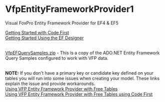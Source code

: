 VfpEntityFrameworkProvider1
===========================

Visual FoxPro Entity Framework Provider for EF4 &amp; EF5

[Getting Started with Code First](http://randomdevnotes.com/2013/12/15/visual-foxpro-entity-framework-provider-v2-getting-started-with-code-first/)
<br />
[Getting Started Using the EF Designer](http://randomdevnotes.com/2013/12/15/visual-foxpro-entity-framework-provider-v2-getting-started-using-the-ef-designer/)
<br />
 <br />

[VfpEFQuerySamples.zip](https://github.com/tombrothers/VfpEntityFrameworkProvider2/releases/download/VfpEFQuerySamples.zip/VfpEFQuerySamples.zip) - This is a copy of the ADO.NET Entity Framework Query Samples configured to work with VFP data.
<br />
<br />

**NOTE:**  If you don't have a primary key or candidate key defined on your tables you will run into some issues when creating your model.  These links explain the issue and provide workarounds.
<br />
[Using VFP Entity Framework Provider with Free Tables](http://randomdevnotes.com/2012/02/05/using-vfp-entity-framework-provider-with-free-tables/)
<br />
[Using VFP Entity Framework Provider with Free Tables using Code First](http://randomdevnotes.com/2012/05/06/using-vfp-entity-framework-provider-with-free-tables-using-code-first/)

